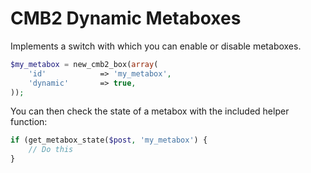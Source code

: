 CMB2 Dynamic Metaboxes
======================

Implements a switch with which you can enable or disable metaboxes.

```php
$my_metabox = new_cmb2_box(array(
    'id'            => 'my_metabox',
    'dynamic'       => true,
));
```

 You can then check the state of a metabox with the included helper function:

```php
if (get_metabox_state($post, 'my_metabox') {
    // Do this
}
```
